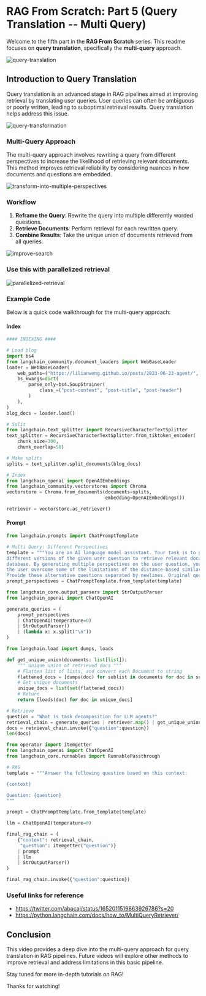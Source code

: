 # RAG From Scratch: Part 5 (Query Translation -- Multi Query)

Welcome to the fifth part in the **RAG From Scratch** series. This readme focuses on **query translation**, specifically the **multi-query** approach.

![query-translation](https://github.com/DharaniDJ/My-Programming-Journey/blob/assets/assets/RAG/query-translation.png)

## Introduction to Query Translation

Query translation is an advanced stage in RAG pipelines aimed at improving retrieval by translating user queries. User queries can often be ambiguous or poorly written, leading to suboptimal retrieval results. Query translation helps address this issue.

![query-transformation](https://github.com/DharaniDJ/My-Programming-Journey/blob/assets/assets/RAG/query-transformation.png)

### Multi-Query Approach

The multi-query approach involves rewriting a query from different perspectives to increase the likelihood of retrieving relevant documents. This method improves retrieval reliability by considering nuances in how documents and questions are embedded.

![transform-into-multiple-perspectives](https://github.com/DharaniDJ/My-Programming-Journey/blob/assets/assets/RAG/transform-into-multiple-perspectives.png)

### Workflow

1. **Reframe the Query**: Rewrite the query into multiple differently worded questions.
2. **Retrieve Documents**: Perform retrieval for each rewritten query.
3. **Combine Results**: Take the unique union of documents retrieved from all queries.

![improve-search](https://github.com/DharaniDJ/My-Programming-Journey/blob/assets/assets/RAG/improve-search.png)

### Use this with parallelized retrieval

![parallelized-retrieval](https://github.com/DharaniDJ/My-Programming-Journey/blob/assets/assets/RAG/parallelized-retrieval.png)

### Example Code

Below is a quick code walkthrough for the multi-query approach:

#### Index
```python
#### INDEXING ####

# Load blog
import bs4
from langchain_community.document_loaders import WebBaseLoader
loader = WebBaseLoader(
    web_paths=("https://lilianweng.github.io/posts/2023-06-23-agent/",),
    bs_kwargs=dict(
        parse_only=bs4.SoupStrainer(
            class_=("post-content", "post-title", "post-header")
        )
    ),
)
blog_docs = loader.load()

# Split
from langchain.text_splitter import RecursiveCharacterTextSplitter
text_splitter = RecursiveCharacterTextSplitter.from_tiktoken_encoder(
    chunk_size=300, 
    chunk_overlap=50)

# Make splits
splits = text_splitter.split_documents(blog_docs)

# Index
from langchain_openai import OpenAIEmbeddings
from langchain_community.vectorstores import Chroma
vectorstore = Chroma.from_documents(documents=splits, 
                                    embedding=OpenAIEmbeddings())

retriever = vectorstore.as_retriever()
```

#### Prompt
```python
from langchain.prompts import ChatPromptTemplate

# Multi Query: Different Perspectives
template = """You are an AI language model assistant. Your task is to generate five 
different versions of the given user question to retrieve relevant documents from a vector 
database. By generating multiple perspectives on the user question, your goal is to help
the user overcome some of the limitations of the distance-based similarity search. 
Provide these alternative questions separated by newlines. Original question: {question}"""
prompt_perspectives = ChatPromptTemplate.from_template(template)

from langchain_core.output_parsers import StrOutputParser
from langchain_openai import ChatOpenAI

generate_queries = (
    prompt_perspectives 
    | ChatOpenAI(temperature=0) 
    | StrOutputParser() 
    | (lambda x: x.split("\n"))
)
```

```python
from langchain.load import dumps, loads

def get_unique_union(documents: list[list]):
    """ Unique union of retrieved docs """
    # Flatten list of lists, and convert each Document to string
    flattened_docs = [dumps(doc) for sublist in documents for doc in sublist]
    # Get unique documents
    unique_docs = list(set(flattened_docs))
    # Return
    return [loads(doc) for doc in unique_docs]

# Retrieve
question = "What is task decomposition for LLM agents?"
retrieval_chain = generate_queries | retriever.map() | get_unique_union
docs = retrieval_chain.invoke({"question":question})
len(docs)
```

```python
from operator import itemgetter
from langchain_openai import ChatOpenAI
from langchain_core.runnables import RunnablePassthrough

# RAG
template = """Answer the following question based on this context:

{context}

Question: {question}
"""

prompt = ChatPromptTemplate.from_template(template)

llm = ChatOpenAI(temperature=0)

final_rag_chain = (
    {"context": retrieval_chain, 
     "question": itemgetter("question")} 
    | prompt
    | llm
    | StrOutputParser()
)

final_rag_chain.invoke({"question":question})
```

### Useful links for reference

- https://twitter.com/abacaj/status/1652011519863926786?s=20
- https://python.langchain.com/docs/how_to/MultiQueryRetriever/


## Conclusion

This video provides a deep dive into the multi-query approach for query translation in RAG pipelines. Future videos will explore other methods to improve retrieval and address limitations in this basic pipeline.

Stay tuned for more in-depth tutorials on RAG!

Thanks for watching!
